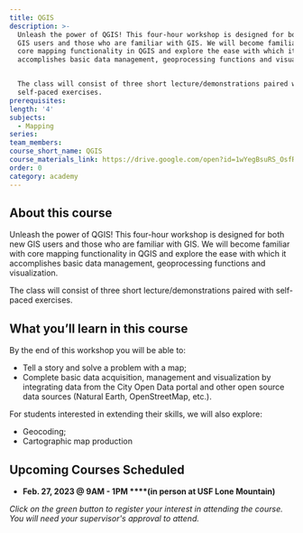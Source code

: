 ```yaml
---
title: QGIS
description: >-
  Unleash the power of QGIS! This four-hour workshop is designed for both new
  GIS users and those who are familiar with GIS. We will become familiar with
  core mapping functionality in QGIS and explore the ease with which it
  accomplishes basic data management, geoprocessing functions and visualization.


  The class will consist of three short lecture/demonstrations paired with
  self-paced exercises.
prerequisites:
length: '4'
subjects:
  - Mapping
series:
team_members:
course_short_name: QGIS
course_materials_link: https://drive.google.com/open?id=1wYegBsuRS_OsfR9g7Igo9w1bhZO5aiA_
order: 0
category: academy
---
```

## About this course

Unleash the power of QGIS\! This four-hour workshop is designed for both new GIS users and those who are familiar with GIS. We will become familiar with core mapping functionality in QGIS and explore the ease with which it accomplishes basic data management, geoprocessing functions and visualization.

The class will consist of three short lecture/demonstrations paired with self-paced exercises.

## What you’ll learn in this course

By the end of this workshop you will be able to:

* Tell a story and solve a problem with a map;
* Complete basic data acquisition, management and visualization by integrating data from the City Open Data portal and other open source data sources (Natural Earth, OpenStreetMap, etc.).

For students interested in extending their skills, we will also explore:

* Geocoding;
* Cartographic map production

## Upcoming Courses Scheduled

* **Feb. 27, 2023 @ 9AM - 1PM&nbsp;****(in person at USF Lone Mountain)**

*Click on the green button to register your interest in attending the course. You will need your supervisor's approval to attend.*

## &nbsp;